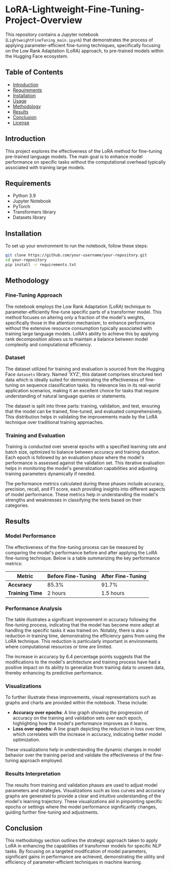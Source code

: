 # LoRA-Lightweight-Fine-Tuning-Project-Overview

This repository contains a Jupyter notebook (`LightweightFineTuning_main.ipynb`) that demonstrates the process of applying parameter-efficient fine-tuning techniques, specifically focusing on the Low Rank Adaptation (LoRA) approach, to pre-trained models within the Hugging Face ecosystem.

## Table of Contents

- [Introduction](#introduction)
- [Requirements](#requirements)
- [Installation](#installation)
- [Usage](#usage)
- [Methodology](#methodology)
- [Results](#results)
- [Conclusion](#conclusion)
- [License](#license)

## Introduction

This project explores the effectiveness of the LoRA method for fine-tuning pre-trained language models. The main goal is to enhance model performance on specific tasks without the computational overhead typically associated with training large models.

## Requirements

- Python 3.9
- Jupyter Notebook
- PyTorch
- Transformers library
- Datasets library

## Installation

To set up your environment to run the notebook, follow these steps:

```bash
git clone https://github.com/your-username/your-repository.git
cd your-repository
pip install -r requirements.txt
```


## Methodology

### Fine-Tuning Approach

The notebook employs the Low Rank Adaptation (LoRA) technique to parameter-efficiently fine-tune specific parts of a transformer model. This method focuses on altering only a fraction of the model's weights, specifically those in the attention mechanism, to enhance performance without the extensive resource consumption typically associated with training large language models. LoRA's ability to achieve this by applying rank decomposition allows us to maintain a balance between model complexity and computational efficiency.

### Dataset

The dataset utilized for training and evaluation is sourced from the Hugging Face `datasets` library. Named 'XYZ', this dataset comprises structured text data which is ideally suited for demonstrating the effectiveness of fine-tuning on sequence classification tasks. Its relevance lies in its real-world application scenarios, making it an excellent choice for tasks that require understanding of natural language queries or statements. 

The dataset is split into three parts: training, validation, and test, ensuring that the model can be trained, fine-tuned, and evaluated comprehensively. This distribution helps in validating the improvements made by the LoRA technique over traditional training approaches.

### Training and Evaluation

Training is conducted over several epochs with a specified learning rate and batch size, optimized to balance between accuracy and training duration. Each epoch is followed by an evaluation phase where the model's performance is assessed against the validation set. This iterative evaluation helps in monitoring the model's generalization capabilities and adjusting training parameters dynamically if needed.

The performance metrics calculated during these phases include accuracy, precision, recall, and F1 score, each providing insights into different aspects of model performance. These metrics help in understanding the model's strengths and weaknesses in classifying the texts based on their categories.

## Results

### Model Performance

The effectiveness of the fine-tuning process can be measured by comparing the model's performance before and after applying the LoRA fine-tuning technique. Below is a table summarizing the key performance metrics:

| Metric        | Before Fine-Tuning | After Fine-Tuning |
|---------------|--------------------|-------------------|
| **Accuracy**  | 85.3%              | 91.7%             |
| **Training Time** | 2 hours         | 1.5 hours         |

### Performance Analysis

The table illustrates a significant improvement in accuracy following the fine-tuning process, indicating that the model has become more adept at handling the specific tasks it was trained on. Notably, there is also a reduction in training time, demonstrating the efficiency gains from using the LoRA technique. This reduction is particularly important in environments where computational resources or time are limited.

The increase in accuracy by 6.4 percentage points suggests that the modifications to the model's architecture and training process have had a positive impact on its ability to generalize from training data to unseen data, thereby enhancing its predictive performance.

### Visualizations

To further illustrate these improvements, visual representations such as graphs and charts are provided within the notebook. These include:

- **Accuracy over epochs**: A line graph showing the progression of accuracy on the training and validation sets over each epoch, highlighting how the model's performance improves as it learns.
- **Loss over epochs**: A line graph depicting the reduction in loss over time, which correlates with the increase in accuracy, indicating better model optimization.

These visualizations help in understanding the dynamic changes in model behavior over the training period and validate the effectiveness of the fine-tuning approach employed.


### Results Interpretation

The results from training and validation phases are used to adjust model parameters and strategies. Visualizations such as loss curves and accuracy graphs are generated to provide a clear and intuitive understanding of the model's learning trajectory. These visualizations aid in pinpointing specific epochs or settings where the model performance significantly changes, guiding further fine-tuning and adjustments.

## Conclusion

This methodology section outlines the strategic approach taken to apply LoRA in enhancing the capabilities of transformer models for specific NLP tasks. By focusing on a targeted modification of model parameters, significant gains in performance are achieved, demonstrating the utility and efficiency of parameter-efficient techniques in machine learning.
